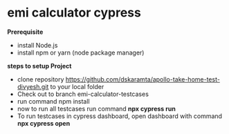 # emi calculator cypress
**Prerequisite**
* install Node.js
* install npm or yarn (node package manager)

  
**steps to setup Project**
* clone repository https://github.com/dskaramta/apollo-take-home-test-divyesh.git to your local folder
* Check out to branch emi-calculator-testcases
* run command npm install
* now to run all testcases run command **npx cypress run**
* To run testcases in cypress dashboard, open dashboard with command **npx cypress open**
